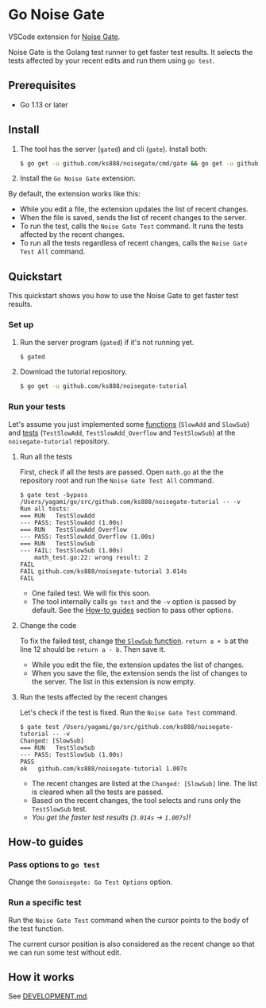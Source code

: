 # Go Noise Gate

VSCode extension for [Noise Gate](https://github.com/ks888/noisegate).

Noise Gate is the Golang test runner to get faster test results. It selects the tests affected by your recent edits and run them using `go test`.

## Prerequisites

* Go 1.13 or later

## Install

1. The tool has the server (`gated`) and cli (`gate`). Install both:

   ```sh
   $ go get -u github.com/ks888/noisegate/cmd/gate && go get -u github.com/ks888/noisegate/cmd/gated
   ```

2. Install the `Go Noise Gate` extension.

By default, the extension works like this:
* While you edit a file, the extension updates the list of recent changes.
* When the file is saved, sends the list of recent changes to the server.
* To run the test, calls the `Noise Gate Test` command. It runs the tests affected by the recent changes.
* To run all the tests regardless of recent changes, calls the `Noise Gate Test All` command.

## Quickstart

This quickstart shows you how to use the Noise Gate to get faster test results.

### Set up

1. Run the server program (`gated`) if it's not running yet.

   ```sh
   $ gated
   ```

2. Download the tutorial repository.

   ```sh
   $ go get -u github.com/ks888/noisegate-tutorial
   ```

### Run your tests

Let's assume you just implemented some [functions](https://github.com/ks888/noisegate-tutorial/blob/master/math.go) (`SlowAdd` and `SlowSub`) and [tests](https://github.com/ks888/noisegate-tutorial/blob/master/math_test.go) (`TestSlowAdd`, `TestSlowAdd_Overflow` and `TestSlowSub`) at the `noisegate-tutorial` repository.

1. Run all the tests

   First, check if all the tests are passed. Open `math.go` at the the repository root and run the `Noise Gate Test All` command.


   ```
   $ gate test -bypass /Users/yagami/go/src/github.com/ks888/noisegate-tutorial -- -v 
   Run all tests:
   === RUN   TestSlowAdd
   --- PASS: TestSlowAdd (1.00s)
   === RUN   TestSlowAdd_Overflow
   --- PASS: TestSlowAdd_Overflow (1.00s)
   === RUN   TestSlowSub
   --- FAIL: TestSlowSub (1.00s)
       math_test.go:22: wrong result: 2
   FAIL
   FAIL	github.com/ks888/noisegate-tutorial	3.014s
   FAIL
   ```

   * One failed test. We will fix this soon.
   * The tool internally calls `go test` and the `-v` option is passed by default. See the [How-to guides](#how-to-guides) section to pass other options.

2. Change the code

   To fix the failed test, change [the `SlowSub` function](https://github.com/ks888/noisegate-tutorial/blob/master/math.go#L12). `return a + b` at the line 12 should be `return a - b`. Then save it.

   * While you edit the file, the extension updates the list of changes.
   * When you save the file, the extension sends the list of changes to the server. The list in this extension is now empty.

3. Run the tests affected by the recent changes

   Let's check if the test is fixed. Run the `Noise Gate Test` command.

   ```
   $ gate test /Users/yagami/go/src/github.com/ks888/noisegate-tutorial -- -v 
   Changed: [SlowSub]
   === RUN   TestSlowSub
   --- PASS: TestSlowSub (1.00s)
   PASS
   ok  	github.com/ks888/noisegate-tutorial	1.007s
   ```

   * The recent changes are listed at the `Changed: [SlowSub]` line. The list is cleared when all the tests are passed.
   * Based on the recent changes, the tool selects and runs only the `TestSlowSub` test.
   * *You get the faster test results (`3.014s` -> `1.007s`)!*

## How-to guides

### Pass options to `go test`

Change the `Gonoisegate: Go Test Options` option.

### Run a specific test

Run the `Noise Gate Test` command when the cursor points to the body of the test function.

The current cursor position is also considered as the recent change so that we can run some test without edit.

## How it works

See [DEVELOPMENT.md](https://github.com/ks888/noisegate/blob/master/DEVELOPMENT.md).
